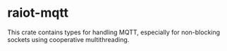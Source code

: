 # raiot-mqtt

This crate contains types for handling MQTT, especially for non-blocking sockets using cooperative multithreading.
